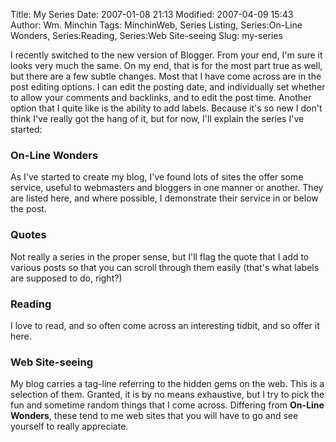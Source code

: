 Title: My Series
Date: 2007-01-08 21:13
Modified: 2007-04-09 15:43
Author: Wm. Minchin
Tags: MinchinWeb, Series Listing, Series:On-Line Wonders, Series:Reading, Series:Web Site-seeing
Slug: my-series

I recently switched to the new version of Blogger. From your end, I'm
sure it looks very much the same. On my end, that is for the most part
true as well, but there are a few subtle changes. Most that I have come
across are in the post editing options. I can edit the posting date, and
individually set whether to allow your comments and backlinks, and to
edit the post time. Another option that I quite like is the ability to
add labels. Because it's so new I don't think I've really got the hang
of it, but for now, I'll explain the series I've started:

### On-Line Wonders

As I've started to create my blog, I've found lots of sites the
offer some service, useful to webmasters and bloggers in one manner
or another. They are listed here, and where possible, I demonstrate
their service in or below the post.

### Quotes
Not really a series in the proper sense, but I'll flag the quote
that I add to various posts so that you can scroll through them
easily (that's what labels are supposed to do, right?)

### Reading

I love to read, and so often come across an interesting tidbit, and
so offer it here.

### Web Site-seeing

My blog carries a tag-line referring to the hidden gems on the web.
This is a selection of them. Granted, it is by no means exhaustive,
but I try to pick the fun and sometime random things that I come
across. Differing from **On-Line Wonders**, these tend to me web
sites that you will have to go and see yourself to really
appreciate.
